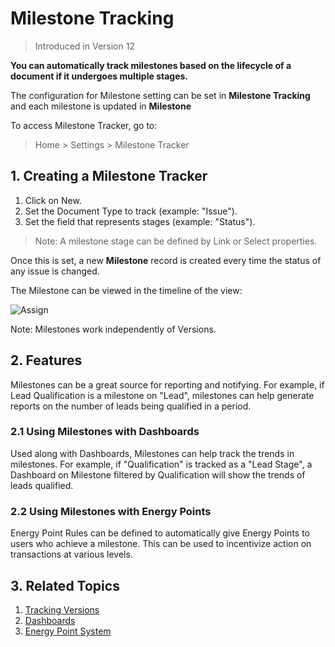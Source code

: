 <!-- add-breadcrumbs -->

# Milestone Tracking

> Introduced in Version 12

**You can automatically track milestones based on the lifecycle of a document if it undergoes multiple stages.**

The configuration for Milestone setting can be set in **Milestone Tracking** and each milestone is updated in **Milestone**

To access Milestone Tracker, go to:
> Home > Settings > Milestone Tracker

## 1. Creating a Milestone Tracker

1. Click on New.
1. Set the Document Type to track (example: "Issue").
1. Set the field that represents stages (example: "Status").

> Note: A milestone stage can be defined by Link or Select properties.

Once this is set, a new **Milestone** record is created every time the status of any issue is changed.

The Milestone can be viewed in the timeline of the view:

<img class="screenshot" alt="Assign" src="/docs/assets/img/automation/milestone-in-timeline.png">

Note: Milestones work independently of Versions.

## 2. Features

Milestones can be a great source for reporting and notifying. For example, if Lead Qualification is a milestone on "Lead", milestones can help generate reports on the number of leads being qualified in a period.

### 2.1 Using Milestones with Dashboards

Used along with Dashboards, Milestones can help track the trends in milestones. For example, if "Qualification" is tracked as a "Lead Stage", a Dashboard on Milestone filtered by Qualification will show the trends of leads qualified.

### 2.2 Using Milestones with Energy Points

Energy Point Rules can be defined to automatically give Energy Points to users who achieve a milestone. This can be used to incentivize action on transactions at various levels.

## 3. Related Topics

1. [Tracking Versions](/docs/user/manual/en/using-erpnext/document-versioning)
1. [Dashboards](/docs/user/manual/en/using-erpnext/dashboard)
1. [Energy Point System](/docs/user/manual/en/setting-up/energy-point-system)
